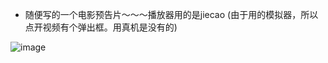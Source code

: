 
* 随便写的一个电影预告片～～～播放器用的是jiecao
(由于用的模拟器，所以点开视频有个弹出框。用真机是没有的) 

![image](https://github.com/fsi000041/MoviesDemo/blob/master/app/src/main/res/mipmap-hdpi/demo1.gif)

